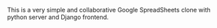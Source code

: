 This is a very simple and collaborative Google SpreadSheets clone with python server and Django frontend.
